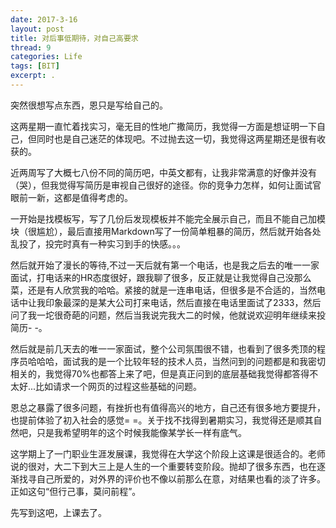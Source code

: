 ```yaml
---
date: 2017-3-16
layout: post
title: 对后事低期待，对自己高要求
thread: 9
categories: Life
tags: [BIT]
excerpt: .
---
```


突然很想写点东西，恩只是写给自己的。

这两星期一直忙着找实习，毫无目的性地广撒简历，我觉得一方面是想证明一下自己，但同时也是自己迷茫的体现吧。不过抛去这一切，我觉得这两星期还是很有收获的。

近两周写了大概七八份不同的简历吧，中英文都有，让我非常满意的好像并没有（哭），但我觉得写简历是审视自己很好的途径。你的竞争力怎样，如何让面试官眼前一新，这都是值得考虑的。

一开始是找模板写，写了几份后发现模板并不能完全展示自己，而且不能自己加模块（很尴尬），最后直接用Markdown写了一份简单粗暴的简历，然后就开始各处乱投了，投完时真有一种实习到手的快感。。。

然后就开始了漫长的等待,不过一天后就有第一个电话，也是我之后去的唯一一家面试，打电话来的HR态度很好，跟我聊了很多，反正就是让我觉得自己没那么菜，还是有人欣赏我的哈哈。紧接的就是一连串电话，但很多是不合适的，当然电话中让我印象最深的是某大公司打来电话，然后直接在电话里面试了2333，然后问了我一坨很奇葩的问题，然后当我说完我大二的时候，他就说欢迎明年继续来投简历- -。

然后就是前几天去的唯一一家面试，整个公司氛围很不错，也看到了很多秃顶的程序员哈哈哈，面试我的是一个比较年轻的技术人员，当然问到的问题都是和我密切相关的，我觉得70%也都答上来了吧，但是真正问到的底层基础我觉得都答得不太好...比如请求一个网页的过程这些基础的问题。

恩总之暴露了很多问题，有挫折也有值得高兴的地方，自己还有很多地方要提升，也提前体验了初入社会的感觉= =。关于找不找得到暑期实习，我觉得还是顺其自然吧，只是我希望明年的这个时候我能像某学长一样有底气。

这学期上了一门职业生涯发展课，我觉得在大学这个阶段上这课是很适合的。老师说的很对，大二下到大三上是人生的一个重要转变阶段。抛却了很多东西，也在逐渐找寻自己所爱的，对外界的评价也不像以前那么在意，对结果也看的淡了许多。正如这句“但行己事，莫问前程”。

先写到这吧，上课去了。
